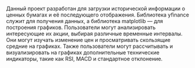 Данный проект разработан для загрузки исторической информации о ценных бумагах и её последующего отображения. Библиотека yfinance служит для получения данных, а библиотека matplotlib — для построения графиков.
Пользователи могут анализировать интересующие их акции, выбирая различные временные интервалы. Они могут изучать изменение цен и просматривать скользящие средние на графиках. Также пользователи могут рассчитывать и визуализировать на графиках дополнительные технические индикаторы, такие как RSI, MACD и стандартное отклонение.
